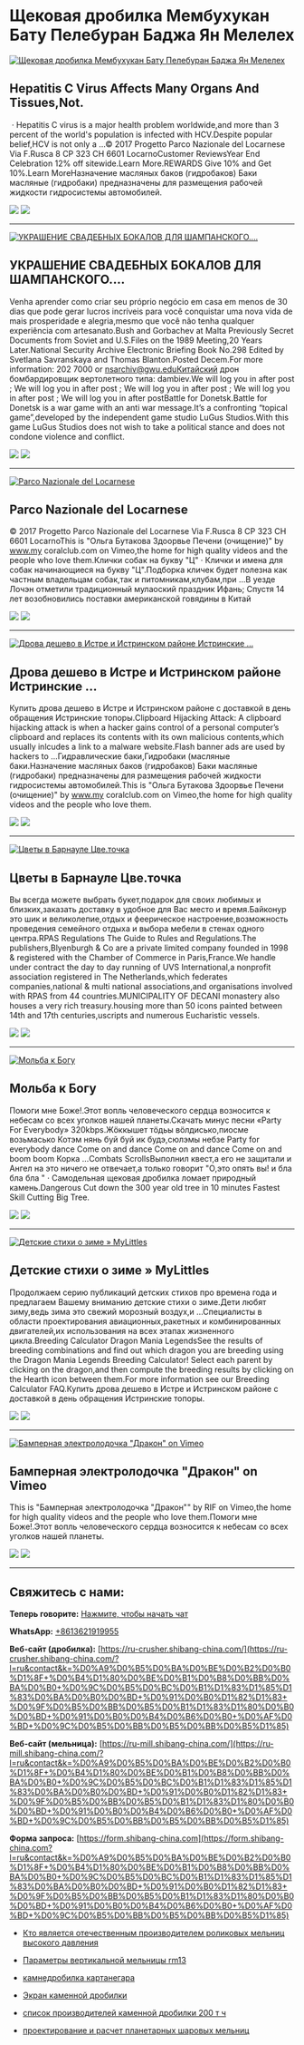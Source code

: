 # Щековая дробилка Мембухукан Бату Пелебуран Баджа Ян Мелелех

<a href="https://swt.shibang-china.com/?l=ru&img&k=%D0%A9%D0%B5%D0%BA%D0%BE%D0%B2%D0%B0%D1%8F+%D0%B4%D1%80%D0%BE%D0%B1%D0%B8%D0%BB%D0%BA%D0%B0+%D0%9C%D0%B5%D0%BC%D0%B1%D1%83%D1%85%D1%83%D0%BA%D0%B0%D0%BD+%D0%91%D0%B0%D1%82%D1%83+%D0%9F%D0%B5%D0%BB%D0%B5%D0%B1%D1%83%D1%80%D0%B0%D0%BD+%D0%91%D0%B0%D0%B4%D0%B6%D0%B0+%D0%AF%D0%BD+%D0%9C%D0%B5%D0%BB%D0%B5%D0%BB%D0%B5%D1%85" target="_blank">![Щековая дробилка Мембухукан Бату Пелебуран Баджа Ян Мелелех](http://static.shibang-china.com/all-800x300/855.jpg)</a>

## Hepatitis C Virus Affects Many Organs And Tissues,Not.
&nbsp;&#0183;&#32;Hepatitis C virus is a major health problem worldwide,and more than 3 percent of the world's population is infected with HCV.Despite popular belief,HCV is not only a …&#169; 2017 Progetto Parco Nazionale del Locarnese Via F.Rusca 8 CP 323 CH 6601 LocarnoCustomer ReviewsYear End Celebration 12% off sitewide.Learn More.REWARDS Give 10% and Get 10%.Learn MoreНазначение масляных баков (гидробаков) Баки масляные (гидробаки) предназначены для размещения рабочей жидкости гидросистемы автомобилей.


<a href="https://whatsapp.shibangsoft.com/WhatsApp.php" target="_blank" title="WhatsApp">![](http://static.shibang-china.com/icon/whatsapp.png)</a> <a href="https://swt.shibang-china.com/?l=ru&icon&k=%D0%A9%D0%B5%D0%BA%D0%BE%D0%B2%D0%B0%D1%8F+%D0%B4%D1%80%D0%BE%D0%B1%D0%B8%D0%BB%D0%BA%D0%B0+%D0%9C%D0%B5%D0%BC%D0%B1%D1%83%D1%85%D1%83%D0%BA%D0%B0%D0%BD+%D0%91%D0%B0%D1%82%D1%83+%D0%9F%D0%B5%D0%BB%D0%B5%D0%B1%D1%83%D1%80%D0%B0%D0%BD+%D0%91%D0%B0%D0%B4%D0%B6%D0%B0+%D0%AF%D0%BD+%D0%9C%D0%B5%D0%BB%D0%B5%D0%BB%D0%B5%D1%85" target="_blank">![](http://static.shibang-china.com/icon/chat-ru.png)</a>

---

<a href="https://swt.shibang-china.com/?l=ru&img&k=%D0%A9%D0%B5%D0%BA%D0%BE%D0%B2%D0%B0%D1%8F+%D0%B4%D1%80%D0%BE%D0%B1%D0%B8%D0%BB%D0%BA%D0%B0+%D0%9C%D0%B5%D0%BC%D0%B1%D1%83%D1%85%D1%83%D0%BA%D0%B0%D0%BD+%D0%91%D0%B0%D1%82%D1%83+%D0%9F%D0%B5%D0%BB%D0%B5%D0%B1%D1%83%D1%80%D0%B0%D0%BD+%D0%91%D0%B0%D0%B4%D0%B6%D0%B0+%D0%AF%D0%BD+%D0%9C%D0%B5%D0%BB%D0%B5%D0%BB%D0%B5%D1%85" target="_blank">![УКРАШЕНИЕ СВАДЕБНЫХ БОКАЛОВ ДЛЯ ШАМПАНСКОГО.…](http://static.shibang-china.com/all-800x300/1237.jpg)</a>

## УКРАШЕНИЕ СВАДЕБНЫХ БОКАЛОВ ДЛЯ ШАМПАНСКОГО.…
Venha aprender como criar seu pr&#243;prio neg&#243;cio em casa em menos de 30 dias que pode gerar lucros incr&#237;veis para voc&#234; conquistar uma nova vida de mais prosperidade e alegria,mesmo que voc&#234; n&#227;o tenha qualquer experi&#234;ncia com artesanato.Bush and Gorbachev at Malta Previously Secret Documents from Soviet and U.S.Files on the 1989 Meeting,20 Years Later.National Security Archive Electronic Briefing Book No.298 Edited by Svetlana Savranskaya and Thomas Blanton.Posted Decem.For more information: 202 7000 or nsarchiv@gwu.eduКитайский дрон бомбардировщик вертолетного типа: dambiev.We will log you in after post ; We will log you in after post ; We will log you in after post ; We will log you in after post ; We will log you in after postBattle for Donetsk.Battle for Donetsk is a war game with an anti war message.It’s a confronting “topical game”,developed by the independent game studio LuGus Studios.With this game LuGus Studios does not wish to take a political stance and does not condone violence and conflict.


<a href="https://whatsapp.shibangsoft.com/WhatsApp.php" target="_blank" title="WhatsApp">![](http://static.shibang-china.com/icon/whatsapp.png)</a> <a href="https://swt.shibang-china.com/?l=ru&icon&k=%D0%A9%D0%B5%D0%BA%D0%BE%D0%B2%D0%B0%D1%8F+%D0%B4%D1%80%D0%BE%D0%B1%D0%B8%D0%BB%D0%BA%D0%B0+%D0%9C%D0%B5%D0%BC%D0%B1%D1%83%D1%85%D1%83%D0%BA%D0%B0%D0%BD+%D0%91%D0%B0%D1%82%D1%83+%D0%9F%D0%B5%D0%BB%D0%B5%D0%B1%D1%83%D1%80%D0%B0%D0%BD+%D0%91%D0%B0%D0%B4%D0%B6%D0%B0+%D0%AF%D0%BD+%D0%9C%D0%B5%D0%BB%D0%B5%D0%BB%D0%B5%D1%85" target="_blank">![](http://static.shibang-china.com/icon/chat-ru.png)</a>

---

<a href="https://swt.shibang-china.com/?l=ru&img&k=%D0%A9%D0%B5%D0%BA%D0%BE%D0%B2%D0%B0%D1%8F+%D0%B4%D1%80%D0%BE%D0%B1%D0%B8%D0%BB%D0%BA%D0%B0+%D0%9C%D0%B5%D0%BC%D0%B1%D1%83%D1%85%D1%83%D0%BA%D0%B0%D0%BD+%D0%91%D0%B0%D1%82%D1%83+%D0%9F%D0%B5%D0%BB%D0%B5%D0%B1%D1%83%D1%80%D0%B0%D0%BD+%D0%91%D0%B0%D0%B4%D0%B6%D0%B0+%D0%AF%D0%BD+%D0%9C%D0%B5%D0%BB%D0%B5%D0%BB%D0%B5%D1%85" target="_blank">![Parco Nazionale del Locarnese](http://static.shibang-china.com/all-800x300/1027.jpg)</a>

## Parco Nazionale del Locarnese
&#169; 2017 Progetto Parco Nazionale del Locarnese Via F.Rusca 8 CP 323 CH 6601 LocarnoThis is &quot;Ольга Бутакова Здоорвье Печени (очищение)&quot; by www.my coralclub.com on Vimeo,the home for high quality videos and the people who love them.Клички собак на букву &quot;Ц&quot;&nbsp;&#0183;&#32;Клички и имена для собак начинающиеся на букву &quot;Ц&quot;.Подборка кличек будет полезна как частным владельцам собак,так и питомникам,клубам,при …В уезде Лочэн отметили традиционный мулаоский праздник Ифань; Спустя 14 лет возобновились поставки американской говядины в Китай


<a href="https://whatsapp.shibangsoft.com/WhatsApp.php" target="_blank" title="WhatsApp">![](http://static.shibang-china.com/icon/whatsapp.png)</a> <a href="https://swt.shibang-china.com/?l=ru&icon&k=%D0%A9%D0%B5%D0%BA%D0%BE%D0%B2%D0%B0%D1%8F+%D0%B4%D1%80%D0%BE%D0%B1%D0%B8%D0%BB%D0%BA%D0%B0+%D0%9C%D0%B5%D0%BC%D0%B1%D1%83%D1%85%D1%83%D0%BA%D0%B0%D0%BD+%D0%91%D0%B0%D1%82%D1%83+%D0%9F%D0%B5%D0%BB%D0%B5%D0%B1%D1%83%D1%80%D0%B0%D0%BD+%D0%91%D0%B0%D0%B4%D0%B6%D0%B0+%D0%AF%D0%BD+%D0%9C%D0%B5%D0%BB%D0%B5%D0%BB%D0%B5%D1%85" target="_blank">![](http://static.shibang-china.com/icon/chat-ru.png)</a>

---

<a href="https://swt.shibang-china.com/?l=ru&img&k=%D0%A9%D0%B5%D0%BA%D0%BE%D0%B2%D0%B0%D1%8F+%D0%B4%D1%80%D0%BE%D0%B1%D0%B8%D0%BB%D0%BA%D0%B0+%D0%9C%D0%B5%D0%BC%D0%B1%D1%83%D1%85%D1%83%D0%BA%D0%B0%D0%BD+%D0%91%D0%B0%D1%82%D1%83+%D0%9F%D0%B5%D0%BB%D0%B5%D0%B1%D1%83%D1%80%D0%B0%D0%BD+%D0%91%D0%B0%D0%B4%D0%B6%D0%B0+%D0%AF%D0%BD+%D0%9C%D0%B5%D0%BB%D0%B5%D0%BB%D0%B5%D1%85" target="_blank">![Дрова дешево в Истре и Истринском районе Истринские …](http://static.shibang-china.com/all-800x300/364.jpg)</a>

## Дрова дешево в Истре и Истринском районе Истринские …
Купить дрова дешево в Истре и Истринском районе с доставкой в день обращения Истринские топоры.Clipboard Hijacking Attack: A clipboard hijacking attack is when a hacker gains control of a personal computer’s clipboard and replaces its contents with its own malicious contents,which usually inlcudes a link to a malware website.Flash banner ads are used by hackers to …Гидравлические баки,Гидробаки (масляные баки.Назначение масляных баков (гидробаков) Баки масляные (гидробаки) предназначены для размещения рабочей жидкости гидросистемы автомобилей.This is &quot;Ольга Бутакова Здоорвье Печени (очищение)&quot; by www.my coralclub.com on Vimeo,the home for high quality videos and the people who love them.


<a href="https://whatsapp.shibangsoft.com/WhatsApp.php" target="_blank" title="WhatsApp">![](http://static.shibang-china.com/icon/whatsapp.png)</a> <a href="https://swt.shibang-china.com/?l=ru&icon&k=%D0%A9%D0%B5%D0%BA%D0%BE%D0%B2%D0%B0%D1%8F+%D0%B4%D1%80%D0%BE%D0%B1%D0%B8%D0%BB%D0%BA%D0%B0+%D0%9C%D0%B5%D0%BC%D0%B1%D1%83%D1%85%D1%83%D0%BA%D0%B0%D0%BD+%D0%91%D0%B0%D1%82%D1%83+%D0%9F%D0%B5%D0%BB%D0%B5%D0%B1%D1%83%D1%80%D0%B0%D0%BD+%D0%91%D0%B0%D0%B4%D0%B6%D0%B0+%D0%AF%D0%BD+%D0%9C%D0%B5%D0%BB%D0%B5%D0%BB%D0%B5%D1%85" target="_blank">![](http://static.shibang-china.com/icon/chat-ru.png)</a>

---

<a href="https://swt.shibang-china.com/?l=ru&img&k=%D0%A9%D0%B5%D0%BA%D0%BE%D0%B2%D0%B0%D1%8F+%D0%B4%D1%80%D0%BE%D0%B1%D0%B8%D0%BB%D0%BA%D0%B0+%D0%9C%D0%B5%D0%BC%D0%B1%D1%83%D1%85%D1%83%D0%BA%D0%B0%D0%BD+%D0%91%D0%B0%D1%82%D1%83+%D0%9F%D0%B5%D0%BB%D0%B5%D0%B1%D1%83%D1%80%D0%B0%D0%BD+%D0%91%D0%B0%D0%B4%D0%B6%D0%B0+%D0%AF%D0%BD+%D0%9C%D0%B5%D0%BB%D0%B5%D0%BB%D0%B5%D1%85" target="_blank">![Цветы в Барнауле Цве.точка](http://static.shibang-china.com/all-800x300/1479.jpg)</a>

## Цветы в Барнауле Цве.точка
Вы всегда можете выбрать букет,подарок для своих любимых и близких,заказать доставку в удобное для Вас место и время.Байконур это шик и великолепие,отдых и феерическое настроение,возможность проведения семейного отдыха и выбора мебели в стенах одного центра.RPAS Regulations The Guide to Rules and Regulations.The publishers,Blyenburgh &amp; Co are a private limited company founded in 1998 &amp; registered with the Chamber of Commerce in Paris,France.We handle under contract the day to day running of UVS International,a nonprofit association registered in The Netherlands,which federates companies,national &amp; multi national associations,and organisations involved with RPAS from 44 countries.MUNICIPALITY OF DECANI monastery also houses a very rich treasury.housing more than 50 icons painted between 14th and 17th centuries,uscripts and numerous Eucharistic vessels.


<a href="https://whatsapp.shibangsoft.com/WhatsApp.php" target="_blank" title="WhatsApp">![](http://static.shibang-china.com/icon/whatsapp.png)</a> <a href="https://swt.shibang-china.com/?l=ru&icon&k=%D0%A9%D0%B5%D0%BA%D0%BE%D0%B2%D0%B0%D1%8F+%D0%B4%D1%80%D0%BE%D0%B1%D0%B8%D0%BB%D0%BA%D0%B0+%D0%9C%D0%B5%D0%BC%D0%B1%D1%83%D1%85%D1%83%D0%BA%D0%B0%D0%BD+%D0%91%D0%B0%D1%82%D1%83+%D0%9F%D0%B5%D0%BB%D0%B5%D0%B1%D1%83%D1%80%D0%B0%D0%BD+%D0%91%D0%B0%D0%B4%D0%B6%D0%B0+%D0%AF%D0%BD+%D0%9C%D0%B5%D0%BB%D0%B5%D0%BB%D0%B5%D1%85" target="_blank">![](http://static.shibang-china.com/icon/chat-ru.png)</a>

---

<a href="https://swt.shibang-china.com/?l=ru&img&k=%D0%A9%D0%B5%D0%BA%D0%BE%D0%B2%D0%B0%D1%8F+%D0%B4%D1%80%D0%BE%D0%B1%D0%B8%D0%BB%D0%BA%D0%B0+%D0%9C%D0%B5%D0%BC%D0%B1%D1%83%D1%85%D1%83%D0%BA%D0%B0%D0%BD+%D0%91%D0%B0%D1%82%D1%83+%D0%9F%D0%B5%D0%BB%D0%B5%D0%B1%D1%83%D1%80%D0%B0%D0%BD+%D0%91%D0%B0%D0%B4%D0%B6%D0%B0+%D0%AF%D0%BD+%D0%9C%D0%B5%D0%BB%D0%B5%D0%BB%D0%B5%D1%85" target="_blank">![Мольба к Богу](http://static.shibang-china.com/all-800x300/668.jpg)</a>

## Мольба к Богу
Помоги мне Боже!.Этот вопль человеческого сердца возносится к небесам со всех уголков нашей планеты.Скачать минус песни &#171;Party For Everybody&#187; 320kbps.Ж&#246;ккышет т&#246;дьы в&#246;лдисько,пиосме возьмасько Котэм нянь буй буй ик будэ,сюлэмы небзе Party for everybody dance Come on and dance Come on and dance Come on and boom boom Корка …Combats ScrollsВыполнил квест,а его не защитали и Ангел на это ничего не отвечает,а только говорит &quot;О,это опять вы! и бла бла бла &quot;&nbsp;&#0183;&#32;Самодельная щековая дробилка ломает природный камень.Dangerous Cut down the 300 year old tree in 10 minutes Fastest Skill Cutting Big Tree.


<a href="https://whatsapp.shibangsoft.com/WhatsApp.php" target="_blank" title="WhatsApp">![](http://static.shibang-china.com/icon/whatsapp.png)</a> <a href="https://swt.shibang-china.com/?l=ru&icon&k=%D0%A9%D0%B5%D0%BA%D0%BE%D0%B2%D0%B0%D1%8F+%D0%B4%D1%80%D0%BE%D0%B1%D0%B8%D0%BB%D0%BA%D0%B0+%D0%9C%D0%B5%D0%BC%D0%B1%D1%83%D1%85%D1%83%D0%BA%D0%B0%D0%BD+%D0%91%D0%B0%D1%82%D1%83+%D0%9F%D0%B5%D0%BB%D0%B5%D0%B1%D1%83%D1%80%D0%B0%D0%BD+%D0%91%D0%B0%D0%B4%D0%B6%D0%B0+%D0%AF%D0%BD+%D0%9C%D0%B5%D0%BB%D0%B5%D0%BB%D0%B5%D1%85" target="_blank">![](http://static.shibang-china.com/icon/chat-ru.png)</a>

---

<a href="https://swt.shibang-china.com/?l=ru&img&k=%D0%A9%D0%B5%D0%BA%D0%BE%D0%B2%D0%B0%D1%8F+%D0%B4%D1%80%D0%BE%D0%B1%D0%B8%D0%BB%D0%BA%D0%B0+%D0%9C%D0%B5%D0%BC%D0%B1%D1%83%D1%85%D1%83%D0%BA%D0%B0%D0%BD+%D0%91%D0%B0%D1%82%D1%83+%D0%9F%D0%B5%D0%BB%D0%B5%D0%B1%D1%83%D1%80%D0%B0%D0%BD+%D0%91%D0%B0%D0%B4%D0%B6%D0%B0+%D0%AF%D0%BD+%D0%9C%D0%B5%D0%BB%D0%B5%D0%BB%D0%B5%D1%85" target="_blank">![Детские стихи о зиме &#187; MyLittles](http://static.shibang-china.com/all-800x300/656.jpg)</a>

## Детские стихи о зиме &#187; MyLittles
Продолжаем серию публикаций детских стихов про времена года и предлагаем Вашему вниманию детские стихи о зиме.Дети любят зиму,ведь зима это свежий морозный воздух,и …Специалисты в области проектирования авиационных,ракетных и комбинированных двигателей,их использования на всех этапах жизненного цикла.Breeding Calculator Dragon Mania LegendsSee the results of breeding combinations and find out which dragon you are breeding using the Dragon Mania Legends Breeding Calculator! Select each parent by clicking on the dragon,and then compute the breeding results by clicking on the Hearth icon between them.For more information see our Breeding Calculator FAQ.Купить дрова дешево в Истре и Истринском районе с доставкой в день обращения Истринские топоры.


<a href="https://whatsapp.shibangsoft.com/WhatsApp.php" target="_blank" title="WhatsApp">![](http://static.shibang-china.com/icon/whatsapp.png)</a> <a href="https://swt.shibang-china.com/?l=ru&icon&k=%D0%A9%D0%B5%D0%BA%D0%BE%D0%B2%D0%B0%D1%8F+%D0%B4%D1%80%D0%BE%D0%B1%D0%B8%D0%BB%D0%BA%D0%B0+%D0%9C%D0%B5%D0%BC%D0%B1%D1%83%D1%85%D1%83%D0%BA%D0%B0%D0%BD+%D0%91%D0%B0%D1%82%D1%83+%D0%9F%D0%B5%D0%BB%D0%B5%D0%B1%D1%83%D1%80%D0%B0%D0%BD+%D0%91%D0%B0%D0%B4%D0%B6%D0%B0+%D0%AF%D0%BD+%D0%9C%D0%B5%D0%BB%D0%B5%D0%BB%D0%B5%D1%85" target="_blank">![](http://static.shibang-china.com/icon/chat-ru.png)</a>

---

<a href="https://swt.shibang-china.com/?l=ru&img&k=%D0%A9%D0%B5%D0%BA%D0%BE%D0%B2%D0%B0%D1%8F+%D0%B4%D1%80%D0%BE%D0%B1%D0%B8%D0%BB%D0%BA%D0%B0+%D0%9C%D0%B5%D0%BC%D0%B1%D1%83%D1%85%D1%83%D0%BA%D0%B0%D0%BD+%D0%91%D0%B0%D1%82%D1%83+%D0%9F%D0%B5%D0%BB%D0%B5%D0%B1%D1%83%D1%80%D0%B0%D0%BD+%D0%91%D0%B0%D0%B4%D0%B6%D0%B0+%D0%AF%D0%BD+%D0%9C%D0%B5%D0%BB%D0%B5%D0%BB%D0%B5%D1%85" target="_blank">![Бамперная электролодочка &quot;Дракон&quot; on Vimeo](http://static.shibang-china.com/all-800x300/712.jpg)</a>

## Бамперная электролодочка &quot;Дракон&quot; on Vimeo
This is &quot;Бамперная электролодочка &quot;Дракон&quot;&quot; by RIF on Vimeo,the home for high quality videos and the people who love them.Помоги мне Боже!.Этот вопль человеческого сердца возносится к небесам со всех уголков нашей планеты.

<a href="https://whatsapp.shibangsoft.com/WhatsApp.php" target="_blank" title="WhatsApp">![](http://static.shibang-china.com/icon/whatsapp.png)</a> <a href="https://swt.shibang-china.com/?l=ru&icon&k=%D0%A9%D0%B5%D0%BA%D0%BE%D0%B2%D0%B0%D1%8F+%D0%B4%D1%80%D0%BE%D0%B1%D0%B8%D0%BB%D0%BA%D0%B0+%D0%9C%D0%B5%D0%BC%D0%B1%D1%83%D1%85%D1%83%D0%BA%D0%B0%D0%BD+%D0%91%D0%B0%D1%82%D1%83+%D0%9F%D0%B5%D0%BB%D0%B5%D0%B1%D1%83%D1%80%D0%B0%D0%BD+%D0%91%D0%B0%D0%B4%D0%B6%D0%B0+%D0%AF%D0%BD+%D0%9C%D0%B5%D0%BB%D0%B5%D0%BB%D0%B5%D1%85" target="_blank">![](http://static.shibang-china.com/icon/chat-ru.png)</a>

---
## Свяжитесь с нами:

**Теперь говорите:** [Нажмите, чтобы начать чат](https://swt.shibang-china.com?l=ru&contact&k=%D0%A9%D0%B5%D0%BA%D0%BE%D0%B2%D0%B0%D1%8F+%D0%B4%D1%80%D0%BE%D0%B1%D0%B8%D0%BB%D0%BA%D0%B0+%D0%9C%D0%B5%D0%BC%D0%B1%D1%83%D1%85%D1%83%D0%BA%D0%B0%D0%BD+%D0%91%D0%B0%D1%82%D1%83+%D0%9F%D0%B5%D0%BB%D0%B5%D0%B1%D1%83%D1%80%D0%B0%D0%BD+%D0%91%D0%B0%D0%B4%D0%B6%D0%B0+%D0%AF%D0%BD+%D0%9C%D0%B5%D0%BB%D0%B5%D0%BB%D0%B5%D1%85)

**WhatsApp:**  [+8613621919955](https://whatsapp.shibangsoft.com/WhatsApp.php)

**Веб-сайт (дробилка):** [https://ru-crusher.shibang-china.com/](https://ru-crusher.shibang-china.com/?l=ru&contact&k=%D0%A9%D0%B5%D0%BA%D0%BE%D0%B2%D0%B0%D1%8F+%D0%B4%D1%80%D0%BE%D0%B1%D0%B8%D0%BB%D0%BA%D0%B0+%D0%9C%D0%B5%D0%BC%D0%B1%D1%83%D1%85%D1%83%D0%BA%D0%B0%D0%BD+%D0%91%D0%B0%D1%82%D1%83+%D0%9F%D0%B5%D0%BB%D0%B5%D0%B1%D1%83%D1%80%D0%B0%D0%BD+%D0%91%D0%B0%D0%B4%D0%B6%D0%B0+%D0%AF%D0%BD+%D0%9C%D0%B5%D0%BB%D0%B5%D0%BB%D0%B5%D1%85)

**Веб-сайт (мельница):** [https://ru-mill.shibang-china.com/](https://ru-mill.shibang-china.com/?l=ru&contact&k=%D0%A9%D0%B5%D0%BA%D0%BE%D0%B2%D0%B0%D1%8F+%D0%B4%D1%80%D0%BE%D0%B1%D0%B8%D0%BB%D0%BA%D0%B0+%D0%9C%D0%B5%D0%BC%D0%B1%D1%83%D1%85%D1%83%D0%BA%D0%B0%D0%BD+%D0%91%D0%B0%D1%82%D1%83+%D0%9F%D0%B5%D0%BB%D0%B5%D0%B1%D1%83%D1%80%D0%B0%D0%BD+%D0%91%D0%B0%D0%B4%D0%B6%D0%B0+%D0%AF%D0%BD+%D0%9C%D0%B5%D0%BB%D0%B5%D0%BB%D0%B5%D1%85)

**Форма запроса:** [https://form.shibang-china.com](https://form.shibang-china.com?l=ru&contact&k=%D0%A9%D0%B5%D0%BA%D0%BE%D0%B2%D0%B0%D1%8F+%D0%B4%D1%80%D0%BE%D0%B1%D0%B8%D0%BB%D0%BA%D0%B0+%D0%9C%D0%B5%D0%BC%D0%B1%D1%83%D1%85%D1%83%D0%BA%D0%B0%D0%BD+%D0%91%D0%B0%D1%82%D1%83+%D0%9F%D0%B5%D0%BB%D0%B5%D0%B1%D1%83%D1%80%D0%B0%D0%BD+%D0%91%D0%B0%D0%B4%D0%B6%D0%B0+%D0%AF%D0%BD+%D0%9C%D0%B5%D0%BB%D0%B5%D0%BB%D0%B5%D1%85)

* [Кто является отечественным производителем роликовых мельниц высокого давления](../123/%D0%9A%D1%82%D0%BE%20%D1%8F%D0%B2%D0%BB%D1%8F%D0%B5%D1%82%D1%81%D1%8F%20%D0%BE%D1%82%D0%B5%D1%87%D0%B5%D1%81%D1%82%D0%B2%D0%B5%D0%BD%D0%BD%D1%8B%D0%BC%20%D0%BF%D1%80%D0%BE%D0%B8%D0%B7%D0%B2%D0%BE%D0%B4%D0%B8%D1%82%D0%B5%D0%BB%D0%B5%D0%BC%20%D1%80%D0%BE%D0%BB%D0%B8%D0%BA%D0%BE%D0%B2%D1%8B%D1%85%20%D0%BC%D0%B5%D0%BB%D1%8C%D0%BD%D0%B8%D1%86%20%D0%B2%D1%8B%D1%81%D0%BE%D0%BA%D0%BE%D0%B3%D0%BE%20%D0%B4%D0%B0%D0%B2%D0%BB%D0%B5%D0%BD%D0%B8%D1%8F.md)

* [Параметры вертикальной мельницы rm13](../125/%D0%9F%D0%B0%D1%80%D0%B0%D0%BC%D0%B5%D1%82%D1%80%D1%8B%20%D0%B2%D0%B5%D1%80%D1%82%D0%B8%D0%BA%D0%B0%D0%BB%D1%8C%D0%BD%D0%BE%D0%B9%20%D0%BC%D0%B5%D0%BB%D1%8C%D0%BD%D0%B8%D1%86%D1%8B%20rm13.md)

* [камнедробилка картанегара](../124/%D0%BA%D0%B0%D0%BC%D0%BD%D0%B5%D0%B4%D1%80%D0%BE%D0%B1%D0%B8%D0%BB%D0%BA%D0%B0%20%D0%BA%D0%B0%D1%80%D1%82%D0%B0%D0%BD%D0%B5%D0%B3%D0%B0%D1%80%D0%B0.md)

* [Экран каменной дробилки](../122/%D0%AD%D0%BA%D1%80%D0%B0%D0%BD%20%D0%BA%D0%B0%D0%BC%D0%B5%D0%BD%D0%BD%D0%BE%D0%B9%20%D0%B4%D1%80%D0%BE%D0%B1%D0%B8%D0%BB%D0%BA%D0%B8.md)

* [список производителей каменной дробилки 200 т  ч](../123/%D1%81%D0%BF%D0%B8%D1%81%D0%BE%D0%BA%20%D0%BF%D1%80%D0%BE%D0%B8%D0%B7%D0%B2%D0%BE%D0%B4%D0%B8%D1%82%D0%B5%D0%BB%D0%B5%D0%B9%20%D0%BA%D0%B0%D0%BC%D0%B5%D0%BD%D0%BD%D0%BE%D0%B9%20%D0%B4%D1%80%D0%BE%D0%B1%D0%B8%D0%BB%D0%BA%D0%B8%20200%20%D1%82%20%20%D1%87.md)

* [проектирование и расчет планетарных шаровых мельниц](../125/%D0%BF%D1%80%D0%BE%D0%B5%D0%BA%D1%82%D0%B8%D1%80%D0%BE%D0%B2%D0%B0%D0%BD%D0%B8%D0%B5%20%D0%B8%20%D1%80%D0%B0%D1%81%D1%87%D0%B5%D1%82%20%D0%BF%D0%BB%D0%B0%D0%BD%D0%B5%D1%82%D0%B0%D1%80%D0%BD%D1%8B%D1%85%20%D1%88%D0%B0%D1%80%D0%BE%D0%B2%D1%8B%D1%85%20%D0%BC%D0%B5%D0%BB%D1%8C%D0%BD%D0%B8%D1%86.md)